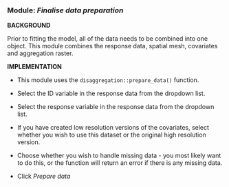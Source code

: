 ### **Module:** ***Finalise data preparation***

**BACKGROUND**

Prior to fitting the model, all of the data needs to be combined into one object. This module combines the response data, spatial mesh, covariates and aggregation raster.

**IMPLEMENTATION**

- This module uses the `disaggregation::prepare_data()` function. 

- Select the ID variable in the response data from the dropdown list.

- Select the response variable in the response data from the dropdown list.

- If you have created low resolution versions of the covariates, select whether you wish to use this dataset or the original high resolution version.

- Choose whether you wish to handle missing data - you most likely want to do this, or the function will return an error if there is any missing data.

- Click *Prepare data*
